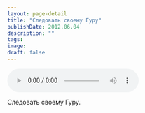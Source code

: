 ```yaml
---
layout: page-detail
title: "Следовать своему Гуру"
publishDate: 2012.06.04
description: ""
tags:
image:
draft: false
---
```


<audio title="2012.06.04 - Следовать своему Гуру.mp3" src="/upload/iblock/604/60450683d0935b7878b6c40ccb8ecae2.mp3" controls=""></audio>

 Следовать своему Гуру. 

  
